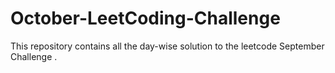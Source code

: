 # October-LeetCoding-Challenge

This repository contains all the day-wise solution to the leetcode September Challenge .
